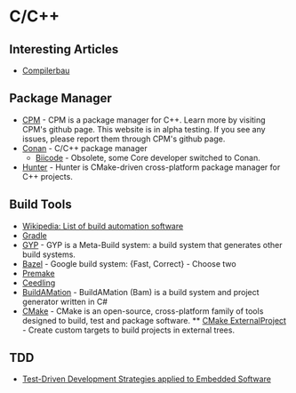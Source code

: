 # C/C++

## Interesting Articles
 * [Compilerbau](https://www.c-plusplus.net/forum/201764)

## Package Manager
 * [CPM](http://www.cpm.rocks) - CPM is a package manager for C++. Learn more by visiting CPM's github page. This website is in alpha testing. If you see any issues, please report them through CPM's github page.
 * [Conan](https://conan.io) - C/C++ package manager
   * [Biicode](http://www.biicode.com) - Obsolete, some Core developer switched to Conan.
 * [Hunter](http://hunter.sh) - Hunter is CMake-driven cross-platform package manager for C++ projects.

## Build Tools
 * [Wikipedia: List of build automation software](https://en.wikipedia.org/wiki/List_of_build_automation_software) 
 * [Gradle](https://docs.gradle.org/current/userguide/native_software.html)
 * [GYP](https://gyp.gsrc.io) - GYP is a Meta-Build system: a build system that generates other build systems.
 * [Bazel](http://bazel.io) - Google build system: {Fast, Correct} - Choose two
 * [Premake](http://premake.github.io)
 * [Ceedling](https://github.com/ThrowTheSwitch/Ceedling)
 * [BuildAMation](http://buildamation.com) - BuildAMation (Bam) is a build system and project generator written in C#
 * [CMake](https://cmake.org) - CMake is an open-source, cross-platform family of tools designed to build, test and package software.
 ** [CMake ExternalProject](https://cmake.org/cmake/help/v3.0/module/ExternalProject.html) - Create custom targets to build projects in external trees.

## TDD
 * [Test-Driven Development Strategies applied to Embedded Software](https://lirias.kuleuven.be/bitstream/123456789/355413/1/TDDstrategiesAppliedToES.pdf)
